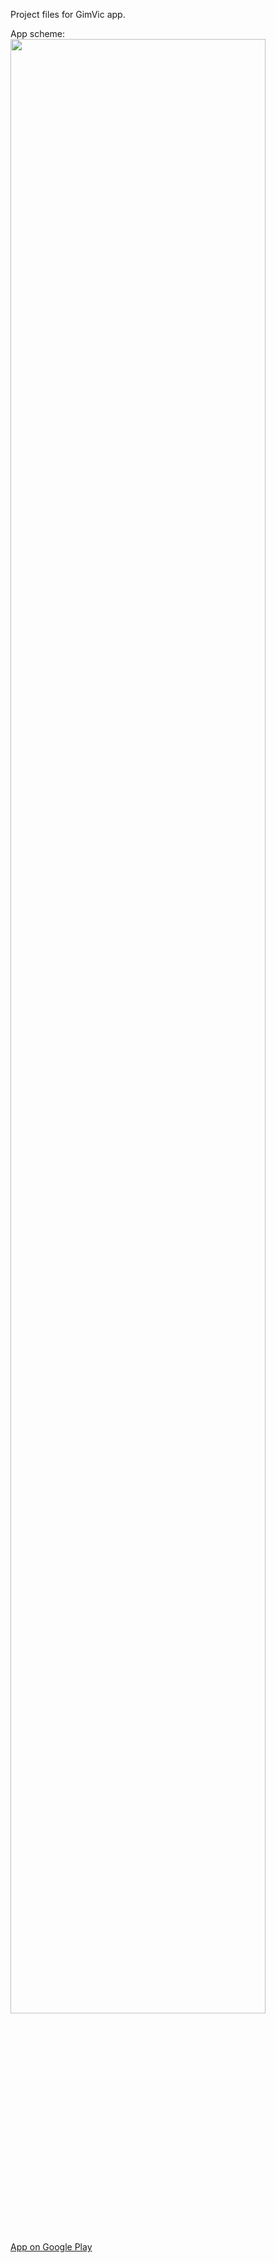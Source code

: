 Project files for GimVic app.

App scheme:<br>
<img width="90%" src="https://github.com/zigapk/GimVic-suplence-android/blob/master/graphics/scheme.png"/>

<a href="https://play.google.com/store/apps/details?id=com.zigapk.gimvic.suplence">App on Google Play</a>
